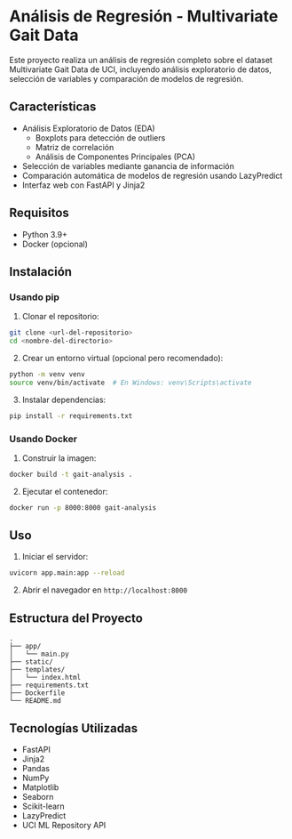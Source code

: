 # Análisis de Regresión - Multivariate Gait Data

Este proyecto realiza un análisis de regresión completo sobre el dataset Multivariate Gait Data de UCI, incluyendo análisis exploratorio de datos, selección de variables y comparación de modelos de regresión.

## Características

- Análisis Exploratorio de Datos (EDA)
  - Boxplots para detección de outliers
  - Matriz de correlación
  - Análisis de Componentes Principales (PCA)
- Selección de variables mediante ganancia de información
- Comparación automática de modelos de regresión usando LazyPredict
- Interfaz web con FastAPI y Jinja2

## Requisitos

- Python 3.9+
- Docker (opcional)

## Instalación

### Usando pip

1. Clonar el repositorio:
```bash
git clone <url-del-repositorio>
cd <nombre-del-directorio>
```

2. Crear un entorno virtual (opcional pero recomendado):
```bash
python -m venv venv
source venv/bin/activate  # En Windows: venv\Scripts\activate
```

3. Instalar dependencias:
```bash
pip install -r requirements.txt
```

### Usando Docker

1. Construir la imagen:
```bash
docker build -t gait-analysis .
```

2. Ejecutar el contenedor:
```bash
docker run -p 8000:8000 gait-analysis
```

## Uso

1. Iniciar el servidor:
```bash
uvicorn app.main:app --reload
```

2. Abrir el navegador en `http://localhost:8000`

## Estructura del Proyecto

```
.
├── app/
│   └── main.py
├── static/
├── templates/
│   └── index.html
├── requirements.txt
├── Dockerfile
└── README.md
```

## Tecnologías Utilizadas

- FastAPI
- Jinja2
- Pandas
- NumPy
- Matplotlib
- Seaborn
- Scikit-learn
- LazyPredict
- UCI ML Repository API 